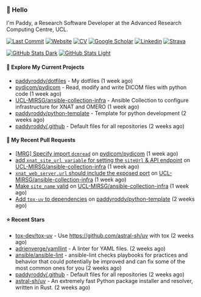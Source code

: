 ### 👋 Hello

I'm Paddy, a Research Software Developer at the Advanced Research Computing
Centre, UCL.

[![Last Commit](https://img.shields.io/github/last-commit/paddyroddy/paddyroddy/main?label=updated)](https://github.com/paddyroddy)
[![Website](https://img.shields.io/badge/GitHub%20Pages-222?logo=githubpages&logoColor=fff&style=for-the-badge&style=flat)](https://paddyroddy.github.io)
[![CV](https://img.shields.io/badge/CV-PDF-pink.svg)](https://paddyroddy.github.io/cv)
[![Google Scholar](https://img.shields.io/badge/Google%20Scholar-4285F4?logo=googlescholar&logoColor=fff&style=for-the-badge&style=flat)](https://scholar.google.com/citations?user=OFigHUwAAAAJ)
[![Linkedin](https://img.shields.io/badge/LinkedIn-0A66C2?logo=linkedin&logoColor=fff&style=for-the-badge&style=flat)](https://www.linkedin.com/in/patrickjamesroddy)
[![Strava](https://img.shields.io/badge/Strava-FC4C02?style=for-the-badge&logo=strava&logoColor=white&style=flat)](https://www.strava.com/athletes/patrick_roddy)

[![GitHub Stats Dark](https://github-readme-stats-paddyroddy.vercel.app/api?username=paddyroddy&disable_animations=true&hide_border=true&hide_title=true&include_all_commits=true&rank_icon=github&show=prs_merged,reviews&show_icons=true&theme=tokyonight)](https://github.com/paddyroddy/paddyroddy#gh-dark-mode-only)
[![GitHub Stats Light](https://github-readme-stats-paddyroddy.vercel.app/api?username=paddyroddy&disable_animations=true&hide_border=true&hide_title=true&include_all_commits=true&rank_icon=github&show=prs_merged,reviews&show_icons=true&theme=default)](https://github.com/paddyroddy/paddyroddy#gh-light-mode-only)

#### 👷 Explore My Current Projects

- [paddyroddy/dotfiles](https://github.com/paddyroddy/dotfiles) - My dotfiles
  (1 week ago)
- [pydicom/pydicom](https://github.com/pydicom/pydicom) - Read, modify and write DICOM files with python code
  (1 week ago)
- [UCL-MIRSG/ansible-collection-infra](https://github.com/UCL-MIRSG/ansible-collection-infra) - Ansible Collection to configure infrastructure for XNAT and OMERO
  (1 week ago)
- [paddyroddy/python-template](https://github.com/paddyroddy/python-template) - Template for python development
  (2 weeks ago)
- [paddyroddy/.github](https://github.com/paddyroddy/.github) - Default files for all repositories
  (2 weeks ago)

#### 🔨 My Recent Pull Requests

- [[MRG] Specify import `dcmread`](https://github.com/pydicom/pydicom/pull/2018) on [pydicom/pydicom](https://github.com/pydicom/pydicom)
  (1 week ago)
- [add `xnat_site_url variable` for setting the `siteUrl` &amp; API endpoint](https://github.com/UCL-MIRSG/ansible-collection-infra/pull/79) on [UCL-MIRSG/ansible-collection-infra](https://github.com/UCL-MIRSG/ansible-collection-infra)
  (1 week ago)
- [`xnat_web_server.url` should include the exposed port](https://github.com/UCL-MIRSG/ansible-collection-infra/pull/78) on [UCL-MIRSG/ansible-collection-infra](https://github.com/UCL-MIRSG/ansible-collection-infra)
  (1 week ago)
- [Make `site_name` valid](https://github.com/UCL-MIRSG/ansible-collection-infra/pull/77) on [UCL-MIRSG/ansible-collection-infra](https://github.com/UCL-MIRSG/ansible-collection-infra)
  (1 week ago)
- [Add `tox-uv` to dependencies](https://github.com/paddyroddy/python-template/pull/150) on [paddyroddy/python-template](https://github.com/paddyroddy/python-template)
  (2 weeks ago)

#### ⭐ Recent Stars

- [tox-dev/tox-uv](https://github.com/tox-dev/tox-uv) - Use https://github.com/astral-sh/uv with tox
  (2 weeks ago)
- [adrienverge/yamllint](https://github.com/adrienverge/yamllint) - A linter for YAML files.
  (2 weeks ago)
- [ansible/ansible-lint](https://github.com/ansible/ansible-lint) - ansible-lint checks playbooks for practices and behavior that could potentially be improved and can fix some of the most common ones for you
  (2 weeks ago)
- [paddyroddy/.github](https://github.com/paddyroddy/.github) - Default files for all repositories
  (2 weeks ago)
- [astral-sh/uv](https://github.com/astral-sh/uv) - An extremely fast Python package installer and resolver, written in Rust.
  (2 weeks ago)
